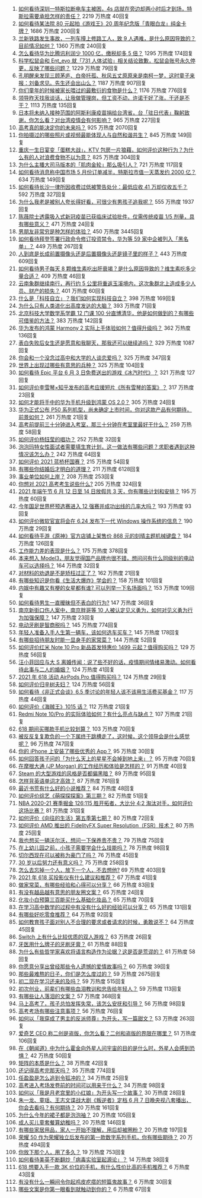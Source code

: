 1. [如何看待深圳一特斯拉断电车主被困，4s 店就在旁边却两小时后才到场，特斯拉需要承担怎样的责任？](https://www.zhihu.com/question/462688516) 2219 万热度 40回复
1. [如何看待某法院 80 元起拍《游戏王》20 周年纪念版「青眼白龙」纯金卡牌？](https://www.zhihu.com/question/462784002) 1686 万热度 200回复
1. [兰新铁路发生事故，一列车撞上修路工人，致 9 人遇难，是什么原因导致的？目前情况如何？](https://www.zhihu.com/question/463074526) 1360 万热度 240回复
1. [怎么看待华为比腾讯利润少 1000 亿，缴税却多 5 倍？](https://www.zhihu.com/question/462746576) 1295 万热度 174回复
1. [科学松鼠会和 Ent_evo 就「731 人体试验」相关结论致歉，松鼠会账号永久停更，反映了哪些问题？](https://www.zhihu.com/question/463111735) 1229 万热度 79回复
1. [孔明醒来发现三顾茅庐、白帝托孤、秋风五丈原原来是南柯一梦，这时童子来报：刘备求见。先生还会出山么？](https://www.zhihu.com/question/335150446) 1187 万热度 907回复
1. [你们童年的时候被家长喂过的最敷衍的食物是什么？](https://www.zhihu.com/question/462844792) 1176 万热度 776回复
1. [领导昨天找我谈话，让我做管理岗，但工资不动，许诺干好了涨，干还是不干？](https://www.zhihu.com/question/456765880) 1113 万热度 135回复
1. [日本将未纳入接种范围的阿斯利康疫苗捐给台湾省，台「驻日代表」鞠躬致谢，你怎么看？对台湾疫情会有何影响？](https://www.zhihu.com/question/463127339) 965 万热度 227回复
1. [高考真的能决定你的未来吗？](https://www.zhihu.com/question/310160711) 925 万热度 2070回复
1. [你拍摄过的哪些照片或视频最能体现人与自然和谐共生？](https://www.zhihu.com/question/462030257) 845 万热度 149回复
1. [重庆一生日宴变「蛋糕大战」，KTV 包房一片狼藉，如何评价这种行为？为什么有的人对浪费食物不以为意？](https://www.zhihu.com/question/463080691) 825 万热度 304回复
1. [为什么主播大司马版本的「肌肉金轮」那么吸引人？](https://www.zhihu.com/question/461688762) 721 万热度 117回复
1. [如何看待消息称中国市场 5 月份订单减半，特斯拉市值一天蒸发约 2000 亿？](https://www.zhihu.com/question/463066556) 634 万热度 149回复
1. [如何看待长沙一律所因收费过低被警告处分：最低应收 41 万却仅收五千？](https://www.zhihu.com/question/462810614) 592 万热度 327回复
1. [为什么我老是被别人夸长得好看，可很少有男孩子追我呢？](https://www.zhihu.com/question/319027663) 555 万热度 1937回复
1. [陈薇院士透露吸入式新冠疫苗已获临床试验批件，仅需传统疫苗 1/5 剂量，具有哪些意义？](https://www.zhihu.com/question/462998232) 471 万热度 24回复
1. [男朋友非常穷是种怎样的体验？](https://www.zhihu.com/question/26596095) 450 万热度 3445回复
1. [如何看待拜登签署行政命令修订投资禁令，华为等 59 家中企被列入「黑名单」？](https://www.zhihu.com/question/463048861) 449 万热度 267回复
1. [人到底是长成前置摄像头还是后置摄像头还是镜子里的样子？](https://www.zhihu.com/question/66063294) 443 万热度 609回复
1. [如何看待男子每天 8 颗维生素吃出肝衰竭？是什么原因导致的？维生素吃多少量合适？](https://www.zhihu.com/question/463004931) 409 万热度 46回复
1. [云南象群继续南行，再行约 5 公里将重返玉溪境内，这次象群北上造成多少人员、财产的损失？](https://www.zhihu.com/question/463102060) 401 万热度 60回复
1. [什么是「科技自立」？我们如何实现科技自立？](https://www.zhihu.com/question/458853728) 398 万热度 169回复
1. [为什么只有人类进化出高度发达的大脑？](https://www.zhihu.com/question/20323967) 393 万热度 71回复
1. [北京科技大学数学系学霸 12 门课 100 分直博清华，他是如何做到的？有哪些可借鉴的方法？](https://www.zhihu.com/question/463055855) 383 万热度 142回复
1. [华为发布的鸿蒙 Harmony 2 实际上手体验如何？值得升级吗？](https://www.zhihu.com/question/458633364) 362 万热度 136回复
1. [表白失败后女生还是愿意和我聊天，那我还可以继续追吗？](https://www.zhihu.com/question/367730793) 329 万热度 1087回复
1. [你会和一个没念过高中和大学的人谈恋爱吗？](https://www.zhihu.com/question/462293257) 325 万热度 347回复
1. [世界上出现过哪些有意思的兵种？](https://www.zhihu.com/question/419256945) 325 万热度 104回复
1. [如何看待 Epic 平台 6 月 3 日免费送出的游戏《冰汽时代》？](https://www.zhihu.com/question/463021141) 321 万热度 127回复
1. [如何评价李雪琴×知乎发布的高考应援短片《所有雪琴的答案》？](https://www.zhihu.com/question/463097533) 317 万热度 23回复
1. [如何才能将手中的华为手机升级到鸿蒙 OS 2.0？](https://www.zhihu.com/question/436295623) 305 万热度 24回复
1. [华为正式公布 P50 系列机型，尚未确定上市时间，你对这款产品有何期待，前景如何？](https://www.zhihu.com/question/462823371) 261 万热度 21回复
1. [高考前提前三十分钟进入考室，那三十分钟在考室里最好干什么？](https://www.zhihu.com/question/438598661) 259 万热度 58回复
1. [如何评价杨钰莹的唱功？](https://www.zhihu.com/question/23503608) 252 万热度 32回复
1. [泡泡玛特女性面试者需要填生育计划，这一做法有哪些问题？求职者遇到这种情况该怎么办？](https://www.zhihu.com/question/463127265) 242 万热度 64回复
1. [如何评价 2021 蓝桥杯国赛？](https://www.zhihu.com/question/463261567) 215 万热度 54回复
1. [有哪些你结婚后才明白的道理？](https://www.zhihu.com/question/55230947) 211 万热度 6128回复
1. [事业单位如何上岸？](https://www.zhihu.com/question/345511835) 208 万热度 253回复
1. [你想对 2021 高考考生说些什么?](https://www.zhihu.com/question/405718464) 205 万热度 324回复
1. [2021 年端午节 6 月 12 日至 14 日放假共 3 天，你有哪些计划和安排？](https://www.zhihu.com/question/461518659) 195 万热度 60回复
1. [今年国足世界杯预选赛进入 12 强赛并成功出线的几率大吗？](https://www.zhihu.com/question/458794320) 193 万热度 93回复
1. [如何评价微软官宣将会在 6.24 发布下一代 Windows 操作系统的信息？](https://www.zhihu.com/question/462862074) 190 万热度 29回复
1. [如何看待手游《原神》官方店铺上架售价 868 元的刻晴主题机械键盘？](https://www.zhihu.com/question/462000684) 184 万热度 126回复
1. [工作能力差的表现是什么？](https://www.zhihu.com/question/272082217) 175 万热度 378回复
1. [本来想入 Model3，朋友觉得国产品牌也很不错，想问问有什么同级别的电动车可以选择吗？](https://www.zhihu.com/question/462935963) 164 万热度 32回复
1. [对材料的劝退是不是矫枉过正了？](https://www.zhihu.com/question/462787240) 162 万热度 21回复
1. [有哪些知识是你看《生活大爆炸》学会的？](https://www.zhihu.com/question/321167011) 158 万热度 101回复
1. [内娱中有趣又有梗的女星都有谁? 可以列举一下名场面吗？](https://www.zhihu.com/question/462892733) 153 万热度 109回复
1. [如何看待男生一直暧昧但不表白的行为?](https://www.zhihu.com/question/314211216) 147 万热度 36回复
1. [南京新街口伤人案中，南京胖哥等 10 人被认定见义勇为，如何对见义勇为行为加强保障？](https://www.zhihu.com/question/462770395) 147 万热度 23回复
1. [电动牙刷是智商税吗？](https://www.zhihu.com/question/60799591) 145 万热度 774回复
1. [年轻人准备入手人生第一辆车，该如何选车买车？](https://www.zhihu.com/question/462934776) 145 万热度 178回复
1. [有哪些招待朋友时能一显身手的家常菜？](https://www.zhihu.com/question/28037354) 144 万热度 52回复
1. [如何评价红米 Note 10 Pro 新品首发特惠价 1499 元起？值得购买吗？](https://www.zhihu.com/question/461503607) 129 万热度 56回复
1. [汪小菲回应与大 S 离婚传闻：说了些不好的话，疫情期间情绪易激动。如何看待此事与二人的婚姻？](https://www.zhihu.com/question/463252497) 124 万热度 41回复
1. [2021 年 618 活动  AirPods Pro 值得购买吗？](https://www.zhihu.com/question/462472612) 124 万热度 29回复
1. [如何评价归辛树夫妇？](https://www.zhihu.com/question/296356537) 124 万热度 56回复
1. [如何看待《非正式会谈》6.5 季讨论的年轻人该不该用生活费买基金？](https://www.zhihu.com/question/463164068) 117 万热度 44回复
1. [如何评价《海贼王》1015 话？](https://www.zhihu.com/question/463011991) 112 万热度 21回复
1. [Redmi Note 10/Pro 的实际体验如何？有什么亮点与缺点？](https://www.zhihu.com/question/462609610) 107 万热度 21回复
1. [618 期间买哪款手机比较划算？](https://www.zhihu.com/question/463120125) 103 万热度 70回复
1. [被反反复复欺负的一个下属终于跳槽走了，这时候，这个领导会是什么感觉呢？](https://www.zhihu.com/question/419717401) 96 万热度 747回复
1. [你的 iPhone 上安装了哪些优秀的 App？](https://www.zhihu.com/question/20857355) 95 万热度 30回复
1. [如何回答孩子问的「为什么天上的星星不会掉到地上来」？](https://www.zhihu.com/question/322273051) 95 万热度 70回复
1. [在摩根大通 (JP Morgan) 的工作经历和体验是怎样的？](https://www.zhihu.com/question/22083941) 91 万热度 40回复
1. [Steam 的大型游戏的风格是否都偏黑暗？](https://www.zhihu.com/question/460129234) 89 万热度 95回复
1. [怎样背英语单词才高效？](https://www.zhihu.com/question/19580414) 87 万热度 761回复
1. [最近书荒有什么好的小说推荐？](https://www.zhihu.com/question/454175132) 84 万热度 48回复
1. [如何评价综艺《萌探探探案》第三期？](https://www.zhihu.com/question/462341726) 82 万热度 51回复
1. [NBA 2020-21 赛季掘金 126:115 胜开拓者，大比分 4:2 淘汰对手，如何评价这场比赛？](https://www.zhihu.com/question/463074725) 81 万热度 31回复
1. [如何评价《向往的生活》第五季第七期？](https://www.zhihu.com/question/463123692) 80 万热度 72回复
1. [如何评价 AMD 推出的 FidelityFX Super Resolution（FSR）技术？](https://www.zhihu.com/question/462609402) 80 万热度 25回复
1. [我也想买一辆沃尔沃，想问一下保养贵不贵？](https://www.zhihu.com/question/450454067) 79 万热度 75回复
1. [在上幼儿园之前，小孩子需要学会什么技能吗？](https://www.zhihu.com/question/419595992) 78 万热度 98回复
1. [切尔西现在可以被称为豪门了吗？](https://www.zhihu.com/question/462620225) 76 万热度 45回复
1. [30 岁以后努力还有意义吗？](https://www.zhihu.com/question/461708777) 75 万热度 258回复
1. [怎么去忘掉一个人，放下一个人，不去想他?](https://www.zhihu.com/question/460504759) 69 万热度 403回复
1. [2021 年 618 买投影仪有什么建议和推荐？](https://www.zhihu.com/question/458826447) 67 万热度 41回复
1. [做家常菜，有哪些经验和心得可以分享？](https://www.zhihu.com/question/19760437) 66 万热度 83回复
1. [有没有越品越有意思的朋友圈文案？](https://www.zhihu.com/question/462758762) 65 万热度 24回复
1. [化妆小白预算三百能买什么基础化妆品？](https://www.zhihu.com/question/454067236) 65 万热度 70回复
1. [在学习高中数学的过程中有没有什么好的经验可以分享？](https://www.zhihu.com/question/24681105) 65 万热度 131回复
1. [有哪些好吃零食推荐？](https://www.zhihu.com/question/453646089) 64 万热度 92回复
1. [如何教育孩子面对别人不合理的要求或者请求的时候，勇敢说不？](https://www.zhihu.com/question/460662042) 64 万热度 45回复
1. [Switch 上有什么比较优质的双人游戏？](https://www.zhihu.com/question/283561191) 63 万热度 26回复
1. [牙医用什么牌子的牙刷牙膏？](https://www.zhihu.com/question/21064394) 61 万热度 88回复
1. [为什么有些哲学家喜欢将语言构造作为论据？这是否是荒谬的？](https://www.zhihu.com/question/456701631) 61 万热度 58回复
1. [你愿意分享出曾经那些令人遗憾的爱情故事吗？](https://www.zhihu.com/question/461039473) 60 万热度 39回复
1. [那些最难熬的日子，你们是怎么度过的？](https://www.zhihu.com/question/452944848) 59 万热度 2675回复
1. [初二现在学习还来的及吗？](https://www.zhihu.com/question/460694660) 59 万热度 515回复
1. [初次创业，前辈们有哪些血泪教训和忠告给年轻人？](https://www.zhihu.com/question/456798060) 59 万热度 113回复
1. [有哪些让人落泪的文案？](https://www.zhihu.com/question/450182895) 57 万热度 368回复
1. [马上高考了，孩子总怕发挥失常，该怎么安抚和引导？](https://www.zhihu.com/question/462355606) 56 万热度 98回复
1. [高考考场有哪些注意事项？](https://www.zhihu.com/question/461629127) 56 万热度 76回复
1. [如何以「我穿成了男主的反派师尊」为开头，写一篇甜文？](https://www.zhihu.com/question/433065335) 53 万热度 263回复
1. [爱奇艺 CEO 称二创是盗版，你怎么看？二创和盗版的界限在哪里？](https://www.zhihu.com/question/463058796) 51 万热度 106回复
1. [在《朝闻道》中为什么霍金向外星人问宇宙的目的是什么时，外星人会感到恐惧？](https://www.zhihu.com/question/307116324) 42 万热度 50回复
1. [矩阵的本质是什么？](https://www.zhihu.com/question/22047061) 38 万热度 42回复
1. [还记得高考完那天吗？](https://www.zhihu.com/question/454037120) 35 万热度 774回复
1. [任盈盈是怎么追到令狐冲的？](https://www.zhihu.com/question/462707077) 34 万热度 25回复
1. [高考进入考场发卷前的时间可以用来干什么？](https://www.zhihu.com/question/457299599) 34 万热度 98回复
1. [如何以「我是月老宫里的小红娘」为开头写一个故事？](https://www.zhihu.com/question/455142039) 30 万热度 28回复
1. [朱一龙、童瑶、王志文谍战大剧《叛逆者》定档 6 月 7 日晚央视八套播出，你会去看吗？有何期待？](https://www.zhihu.com/question/462905368) 20 万热度 161回复
1. [为什么今年的裙子都是泡泡袖？](https://www.zhihu.com/question/397465205) 20 万热度 105回复
1. [成人买儿童套餐算幼稚吗？](https://www.zhihu.com/question/462819336) 20 万热度 146回复
1. [有哪些家居用品，家人一开始不理解，用后却被圈粉？](https://www.zhihu.com/question/435429498) 20 万热度 197回复
1. [荣耀 50 作为荣耀独立后发布的第一款数字系列手机，你有哪些期待？](https://www.zhihu.com/question/461194616) 20 万热度 494回复
1. [你放下那个人，用了多久？](https://www.zhihu.com/question/459105986) 19 万热度 753回复
1. [如何看待美英不断翻炒「病毒实验室起源论」？](https://www.zhihu.com/question/462610953) 14 万热度 38回复
1. [618 想要入手一款 3K 价位的手机，有什么性价比高的手机推荐？](https://www.zhihu.com/question/458336036) 6 万热度 43回复
1. [有没有什么一瞬间令你起鸡皮疙瘩的短篇鬼故事？](https://www.zhihu.com/question/382949359) 6 万热度 30回复
1. [哪些文案是你第一眼看到就触动到你的？](https://www.zhihu.com/question/454171964) 6 万热度 67回复